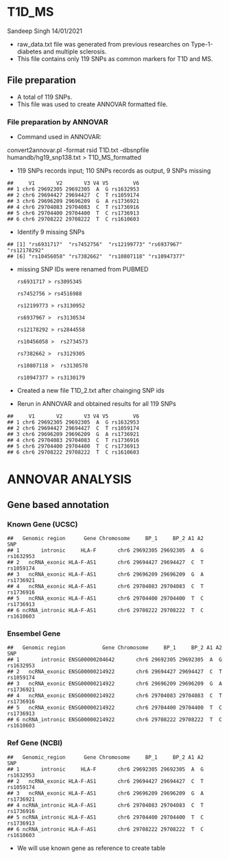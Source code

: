 T1D\_MS
================
Sandeep Singh
14/01/2021

  - raw\_data.txt file was generated from previous researches on
    Type-1-diabetes and multiple sclerosis.  
  - This file contains only 119 SNPs as common markers for T1D and MS.

## File preparation

<!--html_preserve-->

<div id="htmlwidget-76036c4161c719e3c66f" class="datatables html-widget" style="width:100%;height:auto;">

</div>

<script type="application/json" data-for="htmlwidget-76036c4161c719e3c66f">{"x":{"filter":"none","data":[["1","2","3","4","5","6","7","8","9","10","11","12","13","14","15","16","17","18","19","20","21","22","23","24","25","26","27","28","29","30","31","32","33","34","35","36","37","38","39","40","41","42","43","44","45","46","47","48","49","50","51","52","53","54","55","56","57","58","59","60","61","62","63","64","65","66","67","68","69","70","71","72","73","74","75","76","77","78","79","80","81","82","83","84","85","86","87","88","89","90","91","92","93","94","95","96","97","98","99","100","101","102","103","104","105","106","107","108","109","110","111","112","113","114","115","116","117","118","119"],["rs1632953","rs1059174","rs1736921","rs1736916","rs1736913","rs1610603","rs1633070","rs1633069","rs1610630","rs1737068","rs1737060","rs2517646","rs2516675","rs3130000","rs3094123","rs6931717","rs2530709","rs2517538","rs4713429","rs9262615","rs2523881","rs2523880","rs2233969","rs1265052","rs2233967","rs3130981","rs3095324","rs3095314","rs3130558","rs3131009","rs3130564","rs2073723","rs2106074","rs9263804","rs3130501","rs3132524","rs3095238","rs7452756","rs12199773","rs9295965","rs3130531","rs3095250","rs3130532","rs6937967","rs3132486","rs6906846","rs7382297","rs2524095","rs2524089","rs2523535","rs2523534","rs2596437","rs12178292","rs5025315","rs5022119","rs2523638","rs3997982","rs2596571","rs2523485","rs2596517","rs2516460","rs3131622","rs2248373","rs2523650","rs2904776","rs2905747","rs9267247","rs3131631","rs10456058","rs2736177","rs2736172","rs760293","rs3130287","rs3131294","rs438475","rs415929","rs3115576","rs9267971","rs3130311","rs910049","rs6907322","rs3129934","rs12528797","rs2076530","rs3806156","rs7756262","rs9268645","rs3129877","rs3135392","rs9268831","rs9268877","rs9275765","rs9275772","rs9461799","rs9469240","rs9275793","rs2227127","rs9276429","rs9276431","rs9276432","rs9276440","rs7768538","rs7453920","rs2051549","rs6902723","rs6903130","rs9296044","rs2857212","rs2621382","rs241427","rs9276825","rs241403","rs3101942","rs1050391","rs11539216","rs17840186","rs7382662","rs10807118","rs10947377"]],"container":"<table class=\"display\">\n  <thead>\n    <tr>\n      <th> <\/th>\n      <th>SNP<\/th>\n    <\/tr>\n  <\/thead>\n<\/table>","options":{"order":[],"autoWidth":false,"orderClasses":false,"columnDefs":[{"orderable":false,"targets":0}]}},"evals":[],"jsHooks":[]}</script>

<!--/html_preserve-->

  - A total of 119 SNPs.
  - This file was used to create ANNOVAR formatted file.

### File preparation by ANNOVAR

  - Command used in ANNOVAR:

convert2annovar.pl -format rsid T1D.txt -dbsnpfile
humandb/hg19\_snp138.txt \> T1D\_MS\_formatted

  - 119 SNPs records input; 110 SNPs records as output, 9 SNPs missing

<!-- end list -->

    ##     V1       V2       V3 V4 V5        V6
    ## 1 chr6 29692305 29692305  A  G rs1632953
    ## 2 chr6 29694427 29694427  C  T rs1059174
    ## 3 chr6 29696209 29696209  G  A rs1736921
    ## 4 chr6 29704083 29704083  C  T rs1736916
    ## 5 chr6 29704400 29704400  T  C rs1736913
    ## 6 chr6 29708222 29708222  T  C rs1610603

  - Identify 9 missing SNPs

<!-- end list -->

    ## [1] "rs6931717"  "rs7452756"  "rs12199773" "rs6937967"  "rs12178292"
    ## [6] "rs10456058" "rs7382662"  "rs10807118" "rs10947377"

  - missing SNP IDs were renamed from PUBMED
    
        rs6931717 > rs3095345
        
        rs7452756 > rs4516988
        
        rs12199773 > rs3130952
        
        rs6937967 >  rs3130534
        
        rs12178292 > rs2844558
        
        rs10456058 >  rs2734573
        
        rs7382662 >  rs3129305
        
        rs10807118 >  rs3130578
        
        rs10947377 > rs3130179

  - Created a new file T1D\_2.txt after chainging SNP ids

  - Rerun in ANNOVAR and obtained results for all 119 SNPs

<!-- end list -->

    ##     V1       V2       V3 V4 V5        V6
    ## 1 chr6 29692305 29692305  A  G rs1632953
    ## 2 chr6 29694427 29694427  C  T rs1059174
    ## 3 chr6 29696209 29696209  G  A rs1736921
    ## 4 chr6 29704083 29704083  C  T rs1736916
    ## 5 chr6 29704400 29704400  T  C rs1736913
    ## 6 chr6 29708222 29708222  T  C rs1610603

# ANNOVAR ANALYSIS

## Gene based annotation

### Known Gene (UCSC)

    ##   Genomic region      Gene Chromosome     BP_1     BP_2 A1 A2       SNP
    ## 1       intronic     HLA-F       chr6 29692305 29692305  A  G rs1632953
    ## 2   ncRNA_exonic HLA-F-AS1       chr6 29694427 29694427  C  T rs1059174
    ## 3   ncRNA_exonic HLA-F-AS1       chr6 29696209 29696209  G  A rs1736921
    ## 4   ncRNA_exonic HLA-F-AS1       chr6 29704083 29704083  C  T rs1736916
    ## 5   ncRNA_exonic HLA-F-AS1       chr6 29704400 29704400  T  C rs1736913
    ## 6 ncRNA_intronic HLA-F-AS1       chr6 29708222 29708222  T  C rs1610603

### Ensembel Gene

    ##   Genomic region            Gene Chromosome     BP_1     BP_2 A1 A2       SNP
    ## 1       intronic ENSG00000204642       chr6 29692305 29692305  A  G rs1632953
    ## 2   ncRNA_exonic ENSG00000214922       chr6 29694427 29694427  C  T rs1059174
    ## 3   ncRNA_exonic ENSG00000214922       chr6 29696209 29696209  G  A rs1736921
    ## 4   ncRNA_exonic ENSG00000214922       chr6 29704083 29704083  C  T rs1736916
    ## 5   ncRNA_exonic ENSG00000214922       chr6 29704400 29704400  T  C rs1736913
    ## 6 ncRNA_intronic ENSG00000214922       chr6 29708222 29708222  T  C rs1610603

### Ref Gene (NCBI)

    ##   Genomic_region      Gene Chromosome     BP_1     BP_2 A1 A2       SNP
    ## 1       intronic     HLA-F       chr6 29692305 29692305  A  G rs1632953
    ## 2   ncRNA_exonic HLA-F-AS1       chr6 29694427 29694427  C  T rs1059174
    ## 3   ncRNA_exonic HLA-F-AS1       chr6 29696209 29696209  G  A rs1736921
    ## 4 ncRNA_intronic HLA-F-AS1       chr6 29704083 29704083  C  T rs1736916
    ## 5 ncRNA_intronic HLA-F-AS1       chr6 29704400 29704400  T  C rs1736913
    ## 6 ncRNA_intronic HLA-F-AS1       chr6 29708222 29708222  T  C rs1610603

  - We will use known gene as reference to create table
    <!--html_preserve-->
    <div id="htmlwidget-2c5c6fa3c15fbe59ad3c" class="plotly html-widget" style="width:672px;height:480px;">
    </div>
    <script type="application/json" data-for="htmlwidget-2c5c6fa3c15fbe59ad3c">{"x":{"visdat":{"1d8043915f6c":["function () ","plotlyVisDat"],"1d8055696721":["function () ","data"],"1d80381a64da":["function () ","data"],"1d80dbf4850":["function () ","data"]},"cur_data":"1d80dbf4850","attrs":{"1d8055696721":{"alpha_stroke":1,"sizes":[10,100],"spans":[1,20],"values":{},"labels":{},"type":"pie","textinfo":"label+percent","name":"UCSC","domain":{"x":[0,0.4],"y":[0.5,0.9]},"inherit":true},"1d80381a64da":{"alpha_stroke":1,"sizes":[10,100],"spans":[1,20],"values":{},"labels":{},"type":"pie","textinfo":"label+percent","name":"Ensmbel","domain":{"x":[0.6,1],"y":[0.5,0.9]},"inherit":true},"1d80dbf4850":{"alpha_stroke":1,"sizes":[10,100],"spans":[1,20],"values":{},"labels":{},"type":"pie","textinfo":"label+percent","name":"NCBI","domain":{"x":[0.3,0.7],"y":[0.2,0.6]},"inherit":true}},"layout":{"margin":{"b":40,"l":60,"t":25,"r":10},"title":"Pie Charts showing genomic regions from different databases","showlegend":false,"xaxis":{"showgrid":false,"zeroline":false,"showticklabels":false},"yaxis":{"showgrid":false,"zeroline":false,"showticklabels":false},"hovermode":"closest"},"source":"A","config":{"showSendToCloud":false},"data":[{"values":[1,3,60,38,6,2,7,2],"labels":["downstream","exonic","intergenic","intronic","ncRNA_exonic","ncRNA_intronic","upstream","UTR3"],"type":"pie","textinfo":"label+percent","name":"UCSC","domain":{"x":[0,0.4],"y":[0.5,0.9]},"marker":{"color":"rgba(31,119,180,1)","line":{"color":"rgba(255,255,255,1)"}},"frame":null},{"values":[3,3,51,33,8,7,12,1,1],"labels":["downstream","exonic","intergenic","intronic","ncRNA_exonic","ncRNA_intronic","upstream","UTR3","UTR5"],"type":"pie","textinfo":"label+percent","name":"Ensmbel","domain":{"x":[0.6,1],"y":[0.5,0.9]},"marker":{"color":"rgba(255,127,14,1)","line":{"color":"rgba(255,255,255,1)"}},"frame":null},{"values":[1,3,64,30,4,9,7,1],"labels":["downstream","exonic","intergenic","intronic","ncRNA_exonic","ncRNA_intronic","upstream","UTR5"],"type":"pie","textinfo":"label+percent","name":"NCBI","domain":{"x":[0.3,0.7],"y":[0.2,0.6]},"marker":{"color":"rgba(44,160,44,1)","line":{"color":"rgba(255,255,255,1)"}},"frame":null}],"highlight":{"on":"plotly_click","persistent":false,"dynamic":false,"selectize":false,"opacityDim":0.2,"selected":{"opacity":1},"debounce":0},"shinyEvents":["plotly_hover","plotly_click","plotly_selected","plotly_relayout","plotly_brushed","plotly_brushing","plotly_clickannotation","plotly_doubleclick","plotly_deselect","plotly_afterplot","plotly_sunburstclick"],"base_url":"https://plot.ly"},"evals":[],"jsHooks":[]}</script>
    <!--/html_preserve-->

<!--html_preserve-->

<div id="htmlwidget-48e029041075ea760cfa" class="plotly html-widget" style="width:672px;height:480px;">

</div>

<script type="application/json" data-for="htmlwidget-48e029041075ea760cfa">{"x":{"visdat":{"1d8069136b56":["function () ","plotlyVisDat"]},"cur_data":"1d8069136b56","attrs":{"1d8069136b56":{"labels":{},"values":{},"alpha_stroke":1,"sizes":[10,100],"spans":[1,20],"type":"pie","hole":0.2,"textinfo":"label+percent","showlegend":false,"inherit":true}},"layout":{"margin":{"b":40,"l":60,"t":25,"r":10},"hovermode":"closest","showlegend":true},"source":"A","config":{"showSendToCloud":false},"data":[{"labels":["downstream","exonic","intergenic","intronic","ncRNA_exonic","ncRNA_intronic","upstream","UTR5"],"values":[1,3,64,30,4,9,7,1],"type":"pie","hole":0.2,"textinfo":"label+percent","showlegend":false,"marker":{"color":"rgba(31,119,180,1)","line":{"color":"rgba(255,255,255,1)"}},"frame":null}],"highlight":{"on":"plotly_click","persistent":false,"dynamic":false,"selectize":false,"opacityDim":0.2,"selected":{"opacity":1},"debounce":0},"shinyEvents":["plotly_hover","plotly_click","plotly_selected","plotly_relayout","plotly_brushed","plotly_brushing","plotly_clickannotation","plotly_doubleclick","plotly_deselect","plotly_afterplot","plotly_sunburstclick"],"base_url":"https://plot.ly"},"evals":[],"jsHooks":[]}</script>

<!--/html_preserve-->
